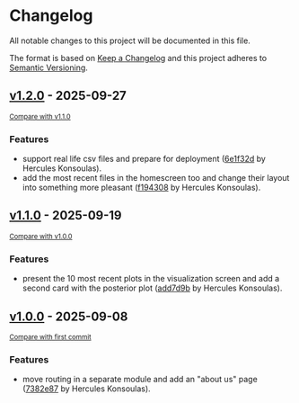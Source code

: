 # Changelog

All notable changes to this project will be documented in this file.

The format is based on [Keep a Changelog](http://keepachangelog.com/en/1.0.0/)
and this project adheres to [Semantic Versioning](http://semver.org/spec/v2.0.0.html).

<!-- insertion marker -->
## [v1.2.0](https://github.com/dyka3773/spaceapps-2025/releases/tag/v1.2.0) - 2025-09-27

<small>[Compare with v1.1.0](https://github.com/dyka3773/spaceapps-2025/compare/v1.1.0...v1.2.0)</small>

### Features

- support real life csv files and prepare for deployment ([6e1f32d](https://github.com/dyka3773/spaceapps-2025/commit/6e1f32d2e8696954b50b0522827908992f8e1200) by Hercules Konsoulas).
- add the most recent files in the homescreen too and change their layout into something more pleasant ([f194308](https://github.com/dyka3773/spaceapps-2025/commit/f194308c4ed62243188f5c64700250ea243feae8) by Hercules Konsoulas).

## [v1.1.0](https://github.com/dyka3773/spaceapps-2025/releases/tag/v1.1.0) - 2025-09-19

<small>[Compare with v1.0.0](https://github.com/dyka3773/spaceapps-2025/compare/v1.0.0...v1.1.0)</small>

### Features

- present the 10 most recent plots in the visualization screen and add a second card with the posterior plot ([add7d9b](https://github.com/dyka3773/spaceapps-2025/commit/add7d9b069e6ab5bf85268480d9a0ee6f76fed1f) by Hercules Konsoulas).

## [v1.0.0](https://github.com/dyka3773/spaceapps-2025/releases/tag/v1.0.0) - 2025-09-08

<small>[Compare with first commit](https://github.com/dyka3773/spaceapps-2025/compare/ea4ec57c3a9187bedc1dc2f607081e58b5768f1a...v1.0.0)</small>

### Features

- move routing in a separate module and add an "about us" page ([7382e87](https://github.com/dyka3773/spaceapps-2025/commit/7382e87d29a78fb3fcff55a23e3559a613abbbbb) by Hercules Konsoulas).

